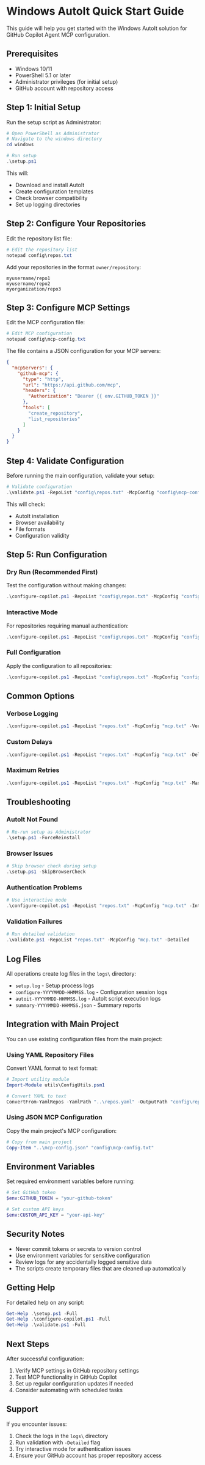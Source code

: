 # Windows AutoIt Quick Start Guide

This guide will help you get started with the Windows AutoIt solution for GitHub Copilot Agent MCP configuration.

## Prerequisites

- Windows 10/11
- PowerShell 5.1 or later
- Administrator privileges (for initial setup)
- GitHub account with repository access

## Step 1: Initial Setup

Run the setup script as Administrator:

```powershell
# Open PowerShell as Administrator
# Navigate to the windows directory
cd windows

# Run setup
.\setup.ps1
```

This will:
- Download and install AutoIt
- Create configuration templates
- Check browser compatibility
- Set up logging directories

## Step 2: Configure Your Repositories

Edit the repository list file:

```powershell
# Edit the repository list
notepad config\repos.txt
```

Add your repositories in the format `owner/repository`:

```
myusername/repo1
myusername/repo2
myorganization/repo3
```

## Step 3: Configure MCP Settings

Edit the MCP configuration file:

```powershell
# Edit MCP configuration
notepad config\mcp-config.txt
```

The file contains a JSON configuration for your MCP servers:

```json
{
  "mcpServers": {
    "github-mcp": {
      "type": "http",
      "url": "https://api.github.com/mcp",
      "headers": {
        "Authorization": "Bearer {{ env.GITHUB_TOKEN }}"
      },
      "tools": [
        "create_repository",
        "list_repositories"
      ]
    }
  }
}
```

## Step 4: Validate Configuration

Before running the main configuration, validate your setup:

```powershell
# Validate configuration
.\validate.ps1 -RepoList "config\repos.txt" -McpConfig "config\mcp-config.txt"
```

This will check:
- AutoIt installation
- Browser availability
- File formats
- Configuration validity

## Step 5: Run Configuration

### Dry Run (Recommended First)

Test the configuration without making changes:

```powershell
.\configure-copilot.ps1 -RepoList "config\repos.txt" -McpConfig "config\mcp-config.txt" -DryRun
```

### Interactive Mode

For repositories requiring manual authentication:

```powershell
.\configure-copilot.ps1 -RepoList "config\repos.txt" -McpConfig "config\mcp-config.txt" -Interactive
```

### Full Configuration

Apply the configuration to all repositories:

```powershell
.\configure-copilot.ps1 -RepoList "config\repos.txt" -McpConfig "config\mcp-config.txt"
```

## Common Options

### Verbose Logging
```powershell
.\configure-copilot.ps1 -RepoList "repos.txt" -McpConfig "mcp.txt" -Verbose
```

### Custom Delays
```powershell
.\configure-copilot.ps1 -RepoList "repos.txt" -McpConfig "mcp.txt" -DelayBetweenRepos 10
```

### Maximum Retries
```powershell
.\configure-copilot.ps1 -RepoList "repos.txt" -McpConfig "mcp.txt" -MaxRetries 5
```

## Troubleshooting

### AutoIt Not Found
```powershell
# Re-run setup as Administrator
.\setup.ps1 -ForceReinstall
```

### Browser Issues
```powershell
# Skip browser check during setup
.\setup.ps1 -SkipBrowserCheck
```

### Authentication Problems
```powershell
# Use interactive mode
.\configure-copilot.ps1 -RepoList "repos.txt" -McpConfig "mcp.txt" -Interactive
```

### Validation Failures
```powershell
# Run detailed validation
.\validate.ps1 -RepoList "repos.txt" -McpConfig "mcp.txt" -Detailed
```

## Log Files

All operations create log files in the `logs\` directory:

- `setup.log` - Setup process logs
- `configure-YYYYMMDD-HHMMSS.log` - Configuration session logs
- `autoit-YYYYMMDD-HHMMSS.log` - AutoIt script execution logs
- `summary-YYYYMMDD-HHMMSS.json` - Summary reports

## Integration with Main Project

You can use existing configuration files from the main project:

### Using YAML Repository Files

Convert YAML format to text format:

```powershell
# Import utility module
Import-Module utils\ConfigUtils.psm1

# Convert YAML to text
ConvertFrom-YamlRepos -YamlPath "..\repos.yaml" -OutputPath "config\repos.txt"
```

### Using JSON MCP Configuration

Copy the main project's MCP configuration:

```powershell
# Copy from main project
Copy-Item "..\mcp-config.json" "config\mcp-config.txt"
```

## Environment Variables

Set required environment variables before running:

```powershell
# Set GitHub token
$env:GITHUB_TOKEN = "your-github-token"

# Set custom API keys
$env:CUSTOM_API_KEY = "your-api-key"
```

## Security Notes

- Never commit tokens or secrets to version control
- Use environment variables for sensitive configuration
- Review logs for any accidentally logged sensitive data
- The scripts create temporary files that are cleaned up automatically

## Getting Help

For detailed help on any script:

```powershell
Get-Help .\setup.ps1 -Full
Get-Help .\configure-copilot.ps1 -Full
Get-Help .\validate.ps1 -Full
```

## Next Steps

After successful configuration:

1. Verify MCP settings in GitHub repository settings
2. Test MCP functionality in GitHub Copilot
3. Set up regular configuration updates if needed
4. Consider automating with scheduled tasks

## Support

If you encounter issues:

1. Check the logs in the `logs\` directory
2. Run validation with `-Detailed` flag
3. Try interactive mode for authentication issues
4. Ensure your GitHub account has proper repository access